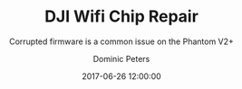 ---
layout:     post
title:      "DJI Wifi Chip Repair"
subtitle:   "Corrupted firmware is a common issue on the Phantom V2+"
date:       2017-06-26 12:00:00
categories: tidbits
author:     "Dominic Peters"
header-img: "img/post-bg-06.jpg"
---